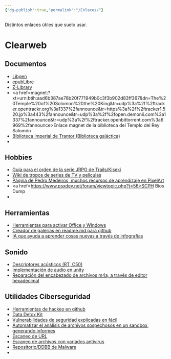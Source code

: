 ```yaml
---
{"dg-publish":true,"permalink":"/Enlaces/"}
---
```


Distintos enlaces útiles que suelo usar.

# Clearweb
## Documentos
- <a href=https://libgen.is>Libgen</a>
- <a href=https://epublibre.org>epubLibre</a>
- <a href=https://singlelogin.rs>Z-Library</a>
- <a href=magnet:?xt=urn:btih:aad6b387ae78b20f771949b0c3f3b902d83ff367&dn=The%20Temple%20of%20Solomon%20the%20King&tr=udp%3a%2f%2ftracker.opentrackr.org%3a1337%2fannounce&tr=https%3a%2f%2ftracker1.520.jp%3a443%2fannounce&tr=udp%3a%2f%2fopen.demonii.com%3a1337%2fannounce&tr=udp%3a%2f%2ftracker.openbittorrent.com%3a6969%2fannounce>Enlace magnet de la biblioteca del Templo del Rey Salomón</a>
- <a href=https://trantor.is>Biblioteca imperial de Trantor (Biblioteca galáctica)</a>
- 
## Hobbies
- <a href=https://www.rpgfan.com/feature/so-you-want-to-get-into-the-trails-series>Guía para el orden de la serie JRPG de Trails/Kiseki</a>
- <a href=https://tvtropes.org>Wiki de tropos de series de TV y películas</a>
- <a href=https://saint11.org>Página de Pedro Medeiros, muchos recursos de aprendizaje en PixelArt</a>
- <a href=https://www.psxdev.net/forum/viewtopic.php?t=56>SCPH Bios Dump</a>
- 

## Herramientas
- <a href=https://massgrave.dev>Herramientas para activar Office y Windows</a>
- <a href=https://felixhayashi.github.io/ReadmeGalleryCreatorForGitHub>Creador de galerías en readme.md para github</a>
- <a href=https://explorer.globe.engineer>IA que ayuda a aprender cosas nuevas a través de infografías</a>


## Sonido
- <a href=https://www.acousticbulletin.com/room-acoustic-descriptors-rt-c50-and-gain>Descriptores acústicos (RT, C50)</a>
- <a href=https://sonicscoop.com/game-audio-level-1-the-basics-of-sound-for-the-interactive-age>Implementación de audio en unity</a>
- <a href=https://sysfrontier.com/en/2014/12/31/hello-world>Reparación del encabezado de archivos m4a, a través de editor hexadecimal</a>

## Utilidades Ciberseguridad
- <a href=https://github.com/Hack-with-Github>Herramientas de hackeo en github</a>
- <a href=https://datadetoxkit.org/en/home>Data Detox Kit</a>
- <a href=https://www.hacksplaining.com/lessons>Vulnerabilidades de seguridad explicadas en fácil</a>
- <a href=https://capev2.readthedocs.io/en/latest/introduction/what.html>Automatizar el análisis de archivos sospechosos en un sandbox, generando informes</a>
- <a href=https://urlscan.io>Escaneo de URL</a>
- <a href=https://virusscan.jotti.org>Escaneo de archivos con variados antivirus</a>
- <a href= https://bazaar.abuse.ch/verify-ua>Repositorio/DDBB de Malware</a>
- 
